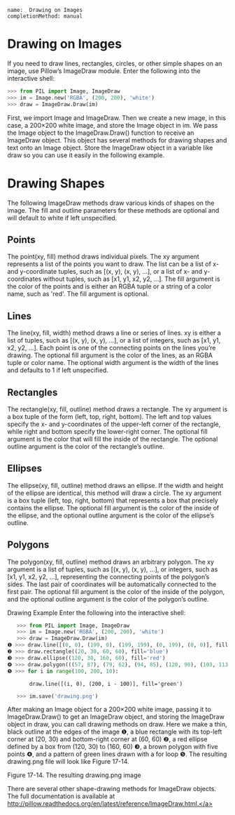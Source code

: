 ```ngMeta
name:  Drawing on Images
completionMethod: manual
```
# Drawing on Images
If you need to draw lines, rectangles, circles, or other simple shapes on an image, use Pillow’s ImageDraw module. Enter the following into the interactive shell:

```python
>>> from PIL import Image, ImageDraw
>>> im = Image.new('RGBA', (200, 200), 'white')
>>> draw = ImageDraw.Draw(im)
```
First, we import Image and ImageDraw. Then we create a new image, in this case, a 200×200 white image, and store the Image object in im. We pass the Image object to the ImageDraw.Draw() function to receive an ImageDraw object. This object has several methods for drawing shapes and text onto an Image object. Store the ImageDraw object in a variable like draw so you can use it easily in the following example.

# Drawing Shapes
The following ImageDraw methods draw various kinds of shapes on the image. The fill and outline parameters for these methods are optional and will default to white if left unspecified.

## Points
The point(xy, fill) method draws individual pixels. The xy argument represents a list of the points you want to draw. The list can be a list of x- and y-coordinate tuples, such as [(x, y), (x, y), ...], or a list of x- and y-coordinates without tuples, such as [x1, y1, x2, y2, ...]. The fill argument is the color of the points and is either an RGBA tuple or a string of a color name, such as 'red'. The fill argument is optional.

## Lines
The line(xy, fill, width) method draws a line or series of lines. xy is either a list of tuples, such as [(x, y), (x, y), ...], or a list of integers, such as [x1, y1, x2, y2, ...]. Each point is one of the connecting points on the lines you’re drawing. The optional fill argument is the color of the lines, as an RGBA tuple or color name. The optional width argument is the width of the lines and defaults to 1 if left unspecified.

## Rectangles
The rectangle(xy, fill, outline) method draws a rectangle. The xy argument is a box tuple of the form (left, top, right, bottom). The left and top values specify the x- and y-coordinates of the upper-left corner of the rectangle, while right and bottom specify the lower-right corner. The optional fill argument is the color that will fill the inside of the rectangle. The optional outline argument is the color of the rectangle’s outline.

## Ellipses
The ellipse(xy, fill, outline) method draws an ellipse. If the width and height of the ellipse are identical, this method will draw a circle. The xy argument is a box tuple (left, top, right, bottom) that represents a box that precisely contains the ellipse. The optional fill argument is the color of the inside of the ellipse, and the optional outline argument is the color of the ellipse’s outline.

## Polygons
The polygon(xy, fill, outline) method draws an arbitrary polygon. The xy argument is a list of tuples, such as [(x, y), (x, y), ...], or integers, such as [x1, y1, x2, y2, ...], representing the connecting points of the polygon’s sides. The last pair of coordinates will be automatically connected to the first pair. The optional fill argument is the color of the inside of the polygon, and the optional outline argument is the color of the polygon’s outline.

Drawing Example
Enter the following into the interactive shell:

```python
   >>> from PIL import Image, ImageDraw
   >>> im = Image.new('RGBA', (200, 200), 'white')
   >>> draw = ImageDraw.Draw(im)
❶ >>> draw.line([(0, 0), (199, 0), (199, 199), (0, 199), (0, 0)], fill='black')
❷ >>> draw.rectangle((20, 30, 60, 60), fill='blue')
❸ >>> draw.ellipse((120, 30, 160, 60), fill='red')
❹ >>> draw.polygon(((57, 87), (79, 62), (94, 85), (120, 90), (103, 113)), fill='brown')
❺ >>> for i in range(100, 200, 10):
```
           draw.line([(i, 0), (200, i - 100)], fill='green')
```python
   >>> im.save('drawing.png')
```
After making an Image object for a 200×200 white image, passing it to ImageDraw.Draw() to get an ImageDraw object, and storing the ImageDraw object in draw, you can call drawing methods on draw. Here we make a thin, black outline at the edges of the image ❶, a blue rectangle with its top-left corner at (20, 30) and bottom-right corner at (60, 60) ❷, a red ellipse defined by a box from (120, 30) to (160, 60) ❸, a brown polygon with five points ❹, and a pattern of green lines drawn with a for loop ❺. The resulting drawing.png file will look like Figure 17-14.

<!-- ![image](assets/000070.jpg)
 -->
Figure 17-14. The resulting drawing.png image

There are several other shape-drawing methods for ImageDraw objects. The full documentation is available at <span><a href="http://pillow.readthedocs.org/en/latest/reference/ImageDraw.html.">http://pillow.readthedocs.org/en/latest/reference/ImageDraw.html.</a></span>